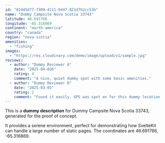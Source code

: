 ```yaml
---
id: "82d45d77-f309-4111-9447-821d7b2cc53b"
name: "Dummy Campsite Nova Scotia 33743"
latitude: 46.691766
longitude: -65.316869
continent: "north-america"
country: "canada"
region: "nova-scotia"
amenities:
  - "fishing"
images:
  - "https://res.cloudinary.com/demo/image/upload/v1/sample.jpg"
reviews:
  - author: "Dummy Reviewer A"
    date: "2025-04-026"
    rating: 4
    comment: "A nice, quiet dummy spot with some basic amenities."
  - author: "Dummy Reviewer B"
    date: "2025-03-05"
    rating: 2
    comment: "Found it easily. GPS was spot on for this dummy location."
---
```


This is a **dummy description** for Dummy Campsite Nova Scotia 33743, generated for the proof of concept.

It provides a serene environment, perfect for demonstrating how SvelteKit can handle a large number of static pages. The coordinates are 46.691766, -65.316869.
